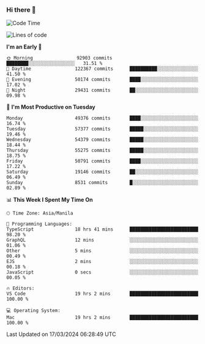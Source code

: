 ### Hi there 👋

<!--START_SECTION:waka-->
![Code Time](http://img.shields.io/badge/Code%20Time-4%2C962%20hrs%2055%20mins-blue)

![Lines of code](https://img.shields.io/badge/From%20Hello%20World%20I%27ve%20Written-122.1%20million%20lines%20of%20code-blue)

**I'm an Early 🐤** 

```text
🌞 Morning                92903 commits       ████████░░░░░░░░░░░░░░░░░   31.51 % 
🌆 Daytime                122367 commits      ██████████░░░░░░░░░░░░░░░   41.50 % 
🌃 Evening                50174 commits       ████░░░░░░░░░░░░░░░░░░░░░   17.02 % 
🌙 Night                  29431 commits       ██░░░░░░░░░░░░░░░░░░░░░░░   09.98 % 
```
📅 **I'm Most Productive on Tuesday** 

```text
Monday                   49376 commits       ████░░░░░░░░░░░░░░░░░░░░░   16.74 % 
Tuesday                  57377 commits       █████░░░░░░░░░░░░░░░░░░░░   19.46 % 
Wednesday                54379 commits       █████░░░░░░░░░░░░░░░░░░░░   18.44 % 
Thursday                 55275 commits       █████░░░░░░░░░░░░░░░░░░░░   18.75 % 
Friday                   50791 commits       ████░░░░░░░░░░░░░░░░░░░░░   17.22 % 
Saturday                 19146 commits       ██░░░░░░░░░░░░░░░░░░░░░░░   06.49 % 
Sunday                   8531 commits        █░░░░░░░░░░░░░░░░░░░░░░░░   02.89 % 
```


📊 **This Week I Spent My Time On** 

```text
🕑︎ Time Zone: Asia/Manila

💬 Programming Languages: 
TypeScript               18 hrs 41 mins      █████████████████████████   98.20 % 
GraphQL                  12 mins             ░░░░░░░░░░░░░░░░░░░░░░░░░   01.06 % 
Other                    5 mins              ░░░░░░░░░░░░░░░░░░░░░░░░░   00.49 % 
EJS                      2 mins              ░░░░░░░░░░░░░░░░░░░░░░░░░   00.18 % 
JavaScript               0 secs              ░░░░░░░░░░░░░░░░░░░░░░░░░   00.05 % 

🔥 Editors: 
VS Code                  19 hrs 2 mins       █████████████████████████   100.00 % 

💻 Operating System: 
Mac                      19 hrs 2 mins       █████████████████████████   100.00 % 
```


 Last Updated on 17/03/2024 06:28:49 UTC
<!--END_SECTION:waka-->


<!--
**rad182/rad182** is a ✨ _special_ ✨ repository because its `README.md` (this file) appears on your GitHub profile.

Here are some ideas to get you started:

- 🔭 I’m currently working on ...
- 🌱 I’m currently learning ...
- 👯 I’m looking to collaborate on ...
- 🤔 I’m looking for help with ...
- 💬 Ask me about ...
- 📫 How to reach me: ...
- 😄 Pronouns: ...
- ⚡ Fun fact: ...
-->
